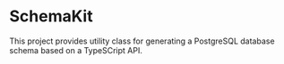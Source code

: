 # SchemaKit

This project provides utility class for generating a PostgreSQL
database schema based on a TypeSCript API.
